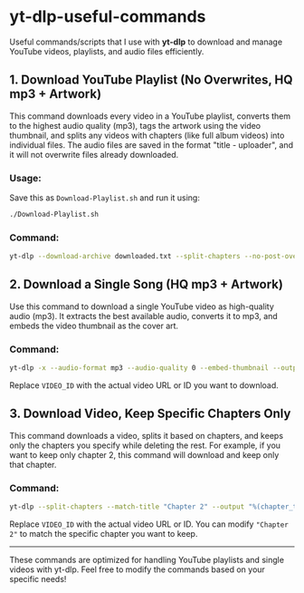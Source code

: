 # yt-dlp-useful-commands

Useful commands/scripts that I use with **yt-dlp** to download and manage YouTube videos, playlists, and audio files efficiently.

## 1. Download YouTube Playlist (No Overwrites, HQ mp3 + Artwork)

This command downloads every video in a YouTube playlist, converts them to the highest audio quality (mp3), tags the artwork using the video thumbnail, and splits any videos with chapters (like full album videos) into individual files. The audio files are saved in the format "title - uploader", and it will not overwrite files already downloaded.

### Usage:

Save this as `Download-Playlist.sh` and run it using:

```bash
./Download-Playlist.sh
```

### Command:

```bash
yt-dlp --download-archive downloaded.txt --split-chapters --no-post-overwrites -ciwx -f bestaudio --extract-audio --audio-format mp3 --audio-quality 0 --output "%(title)s - %(uploader)s.%(ext)s" --embed-thumbnail https://www.youtube.com/playlist?list=PLpQuORMLvnZalrprMzVbej685R_w7D6os
```

## 2. Download a Single Song (HQ mp3 + Artwork)

Use this command to download a single YouTube video as high-quality audio (mp3). It extracts the best available audio, converts it to mp3, and embeds the video thumbnail as the cover art.

### Command:

```bash
yt-dlp -x --audio-format mp3 --audio-quality 0 --embed-thumbnail --output "%(title)s.%(ext)s" https://www.youtube.com/watch?v=VIDEO_ID
```

Replace `VIDEO_ID` with the actual video URL or ID you want to download.

## 3. Download Video, Keep Specific Chapters Only

This command downloads a video, splits it based on chapters, and keeps only the chapters you specify while deleting the rest. For example, if you want to keep only chapter 2, this command will download and keep only that chapter.

### Command:

```bash
yt-dlp --split-chapters --match-title "Chapter 2" --output "%(chapter_title)s.%(ext)s" https://www.youtube.com/watch?v=VIDEO_ID
```

Replace `VIDEO_ID` with the actual video URL or ID. You can modify `"Chapter 2"` to match the specific chapter you want to keep.

---

These commands are optimized for handling YouTube playlists and single videos with yt-dlp. Feel free to modify the commands based on your specific needs!
